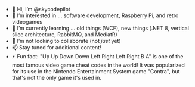 - 👋 Hi, I’m @skycodepilot
- 👀 I’m interested in ... software development, Raspberry Pi, and retro videogames
- 🌱 I’m currently learning ... old things (WCF), new things (.NET 8, vertical slice architecture, RabbitMQ, and MediatR)
- 💞️ I’m not looking to collaborate (not *just* yet)
- 📫 Stay tuned for additional content!
- ⚡ Fun fact: "Up Up Down Down Left Right Left Right B A" is one of the most famous video game cheat codes in the world! It was popularized for its use in the Nintendo Entertainment System game "Contra", but that's not the only game it's used in.

<!---
skycodepilot/skycodepilot is a ✨ special ✨ repository because its `README.md` (this file) appears on your GitHub profile.
You can click the Preview link to take a look at your changes.
--->
